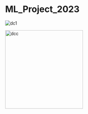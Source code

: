 # ML_Project_2023


![dc1](https://user-images.githubusercontent.com/77531470/220099305-2e6218f5-41d9-4748-bc1e-2383955b492c.jpeg)

<img width="250" alt="dcc" src="https://user-images.githubusercontent.com/77531470/220099820-a0db784d-2510-4744-b2e2-8b756c8bb9aa.png">
